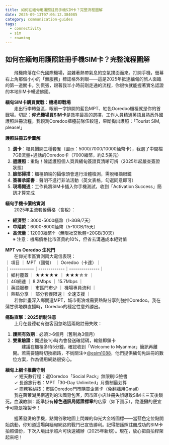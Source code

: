 ```yaml
---
title: 如何在緬甸用護照註冊手機SIM卡？完整流程圖解
date: 2025-09-13T07:06:12.384085
category: communication-guides
tags:
  - connectivity
  - sim
  - roaming
---
```


## 如何在緬甸用護照註冊手機SIM卡？完整流程圖解

　　飛機降落在仰光國際機場，混雜著熱帶氣息的空氣撲面而來。打開手機，螢幕右上角那個小小的「無服務」標誌格外刺眼——這是2025年抵達緬甸的旅人面臨的第一道關卡。別慌張，跟著我半小時前剛走通的流程，你很快就能握著實名認證的本地SIM卡暢遊佛國。

**緬甸SIM卡購買實戰：機場即戰場**  
　　走出行李轉盤區，眼前一字排開的藍色MPT、紅色Ooredoo櫃檯就是你的首戰場。切記：**仰光機場買SIM卡**是效率最高的選擇，工作人員精通英語且熟悉外國護照註冊流程。我親測Ooredoo櫃檯前隊伍較短，果斷掏出護照：「Tourist SIM, please!」

**護照註冊五步圖解**  
1. **選卡**：櫃員攤開三種套餐（圖示：5000/7000/10000緬幣卡），我選了中間檔7GB流量+通話的Ooredoo卡（7000緬幣，約2.5美元）  
2. **遞護照**：重點！確認護照個人頁與緬甸簽證頁清晰可辨（2025年起嚴查簽證狀態）  
3. **臉部掃描**：櫃檯頂端的攝像頭會進行活體檢測，需脫帽摘眼鏡  
4. **簽署承諾書**：聲明不進行非法活動（英文表格，勾選同意即可）  
5. **現場開通**：工作員將SIM卡插入你手機測試，收到「Activation Success」簡訊才算完成  

**緬甸手機卡價格實測**  
　　2025年主流套餐價格（含稅）：  
- **經濟型**：3000-5000緬幣（1-3GB/7天）  
- **中階款**：6000-8000緬幣（5-10GB/15天）  
- **高流量**：12000緬幣↑（無限社交軟體+20GB/30天）  
※ 注意：機場價格比市區貴約10%，但省去溝通成本絕對值  

**MPT vs Ooredoo 生死鬥**  
　　在仰光市區實測兩大電信表現：  
｜ 項目       ｜ MPT（國營） ｜ Ooredoo（卡達）｜  
｜------------｜-------------｜---------------｜  
｜ 鄉村覆蓋   ｜ ★★★★★     ｜ ★★★☆☆        ｜  
｜ 4G網速     ｜ 8.2Mbps     ｜ 15.7Mbps       ｜  
｜ 英語服務    ｜ 市區門市少 ｜ 機場專員流利   ｜  
｜ 熱點分享   ｜ 部分套餐限速｜ 全速支援       ｜  
　　若你計畫深入鄉間選MPT，城市衝浪或需要熱點分享則強推Ooredoo。我在蒲甘佛塔群直播時，Ooredoo的穩定性意外勝出。

**痛點直擊：2025新制注意**  
　　上月在曼德勒有遊客因忽略這兩點註冊失敗：  
1. **護照有效期**：必須＞6個月（舊制為3個月）  
2. **雙重驗證**：開通後1小時內會發送確認碼，輸錯即鎖卡  
　　建議在櫃檯多待5分鐘，確認收到「Welcome to Myanmar」簡訊再離開。若需要隨時切換網路，不妨關注✈[@esim1088](https://t.me/s/esim1088)，他們提供緬甸免註冊的數位方案，作為備用網路很安心。

**緬甸上網卡推薦守則**  
　　✓ 短天數行程：選Ooredoo「Social Pack」無限刷IG臉書  
　　✓ 長途旅行者：MPT「30-Day Unlimited」月費制最划算  
　　✓ 商務客祕技：市區Ooredoo門市購買企業卡（免翻牆用Gmail）  
　　我在茵萊湖民宿遇到的法國背包客，因市區小店註冊失誤導致SIM卡三天後鎖死。血淚教訓：認準掛有**綠色通訊局認證標章**的店家（如下圖示），路邊攤的便宜卡可能是複製卡！

　　握著發燙的手機，點開谷歌地圖上閃爍的仰光大金塔圖標——當藍色定位點開始跳動，你知道這場與緬甸網路的戰鬥已宣告勝利。記得把護照註冊成功的SIM卡拍照備份，下次入境出示照片可快速補辦（2025年新規）。現在，放心把自拍桿架起來吧！